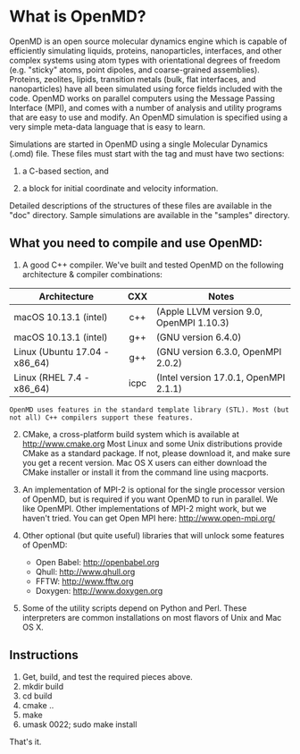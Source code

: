 # What is OpenMD?

OpenMD is an open source molecular dynamics engine which is capable of
efficiently simulating liquids, proteins, nanoparticles, interfaces,
and other complex systems using atom types with orientational degrees
of freedom (e.g. "sticky" atoms, point dipoles, and coarse-grained
assemblies). Proteins, zeolites, lipids, transition metals (bulk, flat
interfaces, and nanoparticles) have all been simulated using force
fields included with the code. OpenMD works on parallel computers
using the Message Passing Interface (MPI), and comes with a number of
analysis and utility programs that are easy to use and modify. An
OpenMD simulation is specified using a very simple meta-data language
that is easy to learn.

Simulations are started in OpenMD using a single Molecular Dynamics (.omd)
file.  These files must start with the <OpenMD> tag and must have two sections:

  1) a C-based <MetaData> section, and 

  2) a <Snapshot> block for initial coordinate and velocity information.

Detailed descriptions of the structures of these files are available
in the "doc" directory.  Sample simulations are available in the
"samples" directory.

## What you need to compile and use OpenMD:

 1) A good C++ compiler.  We've built and tested OpenMD on the
    following architecture & compiler combinations:


|Architecture                 |  CXX | Notes                                   |
|-----------------------------|:----:|-----------------------------------------|
|macOS 10.13.1 (intel)        |  c++ | (Apple LLVM version 9.0, OpenMPI 1.10.3)|
|macOS 10.13.1 (intel)        |  g++ | (GNU version 6.4.0)                     |
|Linux (Ubuntu 17.04 - x86_64)|  g++ | (GNU version 6.3.0, OpenMPI 2.0.2)      |
|Linux (RHEL 7.4 - x86_64)    | icpc | (Intel version 17.0.1, OpenMPI 2.1.1)   |


    OpenMD uses features in the standard template library (STL). Most (but 
    not all) C++ compilers support these features.

 2) CMake, a cross-platform build system which is available at
    http://www.cmake.org    Most Linux and some Unix distributions
    provide CMake as a standard package. If not, please download it,
    and make sure you get a recent version. Mac OS X users can either
    download the CMake installer or install it from the command line
    using macports.

 3) An implementation of MPI-2 is optional for the single processor
    version of OpenMD, but is required if you want OpenMD to run in
    parallel. We like OpenMPI. Other implementations of MPI-2 might
    work, but we haven't tried.  You can get Open MPI here:
    http://www.open-mpi.org/

 4) Other optional (but quite useful) libraries that will unlock some
    features of OpenMD:

      + Open Babel:  http://openbabel.org
      + Qhull:       http://www.qhull.org
      + FFTW:        http://www.fftw.org
      + Doxygen:     http://www.doxygen.org

 5) Some of the utility scripts depend on Python and Perl.  These
    interpreters are common installations on most flavors of Unix and
    Mac OS X.

## Instructions

 1) Get, build, and test the required pieces above.
 2) mkdir build
 3) cd build
 4) cmake ..
 5) make
 6) umask 0022; sudo make install

That's it.
